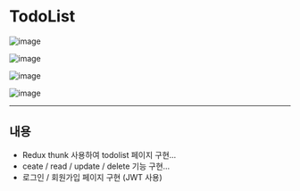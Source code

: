 # TodoList

![image](https://user-images.githubusercontent.com/86552492/220894699-8b998595-e506-4b3d-a3d2-d42f076da2af.png)

![image](https://user-images.githubusercontent.com/86552492/220894785-42417c09-86ec-44a0-af9f-c8be0cccdc74.png)

![image](https://user-images.githubusercontent.com/86552492/220179277-461198ba-8908-4b65-b1f0-952e2bc0e21d.png)

![image](https://user-images.githubusercontent.com/86552492/220895019-8702f75d-bf66-4536-a375-828c0c7a4b3b.png)

---

## 내용

-   Redux thunk 사용하여 todolist 페이지 구현...
-   ceate / read / update / delete 기능 구현...
-   로그인 / 회원가입 페이지 구현 (JWT 사용)
